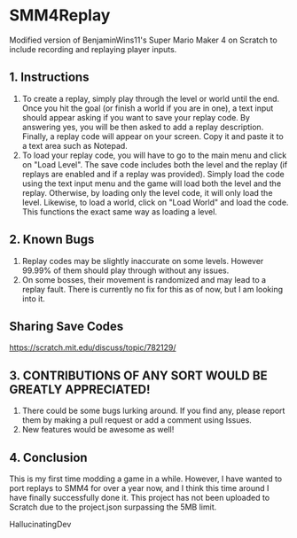 # SMM4Replay
Modified version of BenjaminWins11's Super Mario Maker 4 on Scratch to include recording and replaying player inputs.

## 1. Instructions
1. To create a replay, simply play through the level or world until the end. Once you hit the goal (or finish a world if you are in one), a text input should appear asking if you want to save your replay code. By answering yes, you will be then asked to add a replay description. Finally, a replay code will appear on your screen. Copy it and paste it to a text area such as Notepad.
2. To load your replay code, you will have to go to the main menu and click on "Load Level". The save code includes both the level and the replay (if replays are enabled and if a replay was provided). Simply load the code using the text input menu and the game will load both the level and the replay. Otherwise, by loading only the level code, it will only load the level. Likewise, to load a world, click on "Load World" and load the code. This functions the exact same way as loading a level.
## 2. Known Bugs
1. Replay codes may be slightly inaccurate on some levels. However 99.99% of them should play through without any issues.
2. On some bosses, their movement is randomized and may lead to a replay fault. There is currently no fix for this as of now, but I am looking into it.

## Sharing Save Codes
https://scratch.mit.edu/discuss/topic/782129/

## 3. CONTRIBUTIONS OF ANY SORT WOULD BE GREATLY APPRECIATED!
1. There could be some bugs lurking around. If you find any, please report them by making a pull request or add a comment using Issues.
2. New features would be awesome as well!

## 4. Conclusion
This is my first time modding a game in a while. However, I have wanted to port replays to SMM4 for over a year now, and I think this time around I have finally successfully done it. This project has not been uploaded to Scratch due to the project.json surpassing the 5MB limit.

HallucinatingDev
